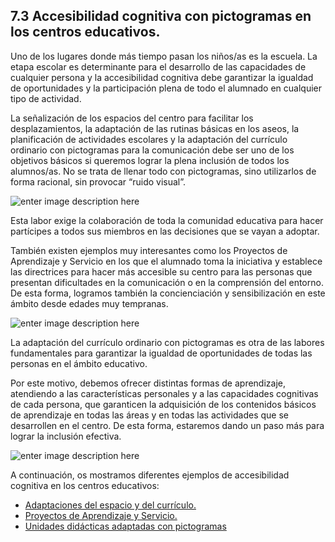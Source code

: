 ## 7.3 Accesibilidad cognitiva con pictogramas en los centros educativos.

Uno de los lugares donde más tiempo pasan los niños/as es la escuela. La etapa escolar es determinante para el desarrollo de las capacidades de cualquier persona y la accesibilidad cognitiva debe garantizar la igualdad de oportunidades y la participación plena de todo el alumnado en cualquier tipo de actividad.

La señalización de los espacios del centro para facilitar los desplazamientos, la adaptación de las rutinas básicas en los aseos, la planificación de actividades escolares y la adaptación del currículo ordinario con pictogramas para la comunicación debe ser uno de los objetivos básicos si queremos lograr la plena inclusión de todos los alumnos/as. No se trata de llenar todo con pictogramas, sino utilizarlos de forma racional, sin provocar “ruido visual”.

![enter image description here](https://static.arasaac.org/images/aularagon/cpee_petra_lorenzo_telde_pictogramas_ARASAAC_15.jpg)
  
Esta labor exige la colaboración de toda la comunidad educativa para hacer partícipes a todos sus miembros en las decisiones que se vayan a adoptar.

También existen ejemplos muy interesantes como los Proyectos de Aprendizaje y Servicio en los que el alumnado toma la iniciativa y establece las directrices para hacer más accesible su centro para las personas que presentan dificultades en la comunicación o en la comprensión del entorno. De esta forma, logramos también la concienciación y sensibilización en este ámbito desde edades muy tempranas.

![enter image description here](https://static.arasaac.org/images/aularagon/APS_combinado.jpg)

La adaptación del currículo ordinario con pictogramas es otra de las labores fundamentales para garantizar la igualdad de oportunidades de todas las personas en el ámbito educativo.

Por este motivo, debemos ofrecer distintas formas de aprendizaje, atendiendo a las características personales y a las capacidades cognitivas de cada persona, que garanticen la adquisición de los contenidos básicos de aprendizaje en todas las áreas y en todas las actividades que se desarrollen en el centro. De esta forma, estaremos dando un paso más para lograr la inclusión efectiva.

![enter image description here](https://static.arasaac.org/images/aularagon/Ciencias_Naturales_La_Tierra_pictogramas_ARASAAC_1-1030x728.png)

A continuación, os mostramos diferentes ejemplos de accesibilidad cognitiva en los centros educativos:

-   [Adaptaciones del espacio y del currículo.](http://aulaabierta.arasaac.org/ejemplos_uso_educacion)
-   [Proyectos de Aprendizaje y Servicio.](http://aulaabierta.arasaac.org/ejemplos_uso_aprendizaje_servicio)
-   [Unidades didácticas adaptadas con pictogramas](https://arasaac.org/materials/search?offset=0&activity=40)
<!--stackedit_data:
eyJoaXN0b3J5IjpbLTU0MTAxNTg2OCw3MzA5OTgxMTZdfQ==
-->